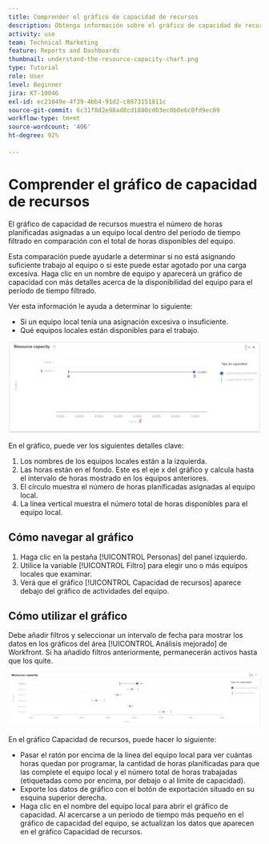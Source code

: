 ```yaml
---
title: Comprender el gráfico de capacidad de recursos
description: Obtenga información sobre el gráfico de capacidad de recursos en [!UICONTROL Análisis mejorado] muestra el número de horas planificadas asignadas a un equipo de inicio dentro del período de tiempo filtrado en comparación con el total de horas disponibles del equipo.
activity: use
team: Technical Marketing
feature: Reports and Dashboards
thumbnail: understand-the-resource-capacity-chart.png
type: Tutorial
role: User
level: Beginner
jira: KT-10046
exl-id: ec21049e-4f39-4bb4-91d2-c8873151811c
source-git-commit: 6c31f8d2e98ad8cd1880cd03ec0b0e6c0fd9ec09
workflow-type: tm+mt
source-wordcount: '406'
ht-degree: 92%

---
```


# Comprender el gráfico de capacidad de recursos

El gráfico de capacidad de recursos muestra el número de horas planificadas asignadas a un equipo local dentro del período de tiempo filtrado en comparación con el total de horas disponibles del equipo.

Esta comparación puede ayudarle a determinar si no está asignando suficiente trabajo al equipo o si este puede estar agotado por una carga excesiva. Haga clic en un nombre de equipo y aparecerá un gráfico de capacidad con más detalles acerca de la disponibilidad del equipo para el período de tiempo filtrado.

Ver esta información le ayuda a determinar lo siguiente:

* Si un equipo local tenía una asignación excesiva o insuficiente.
* Qué equipos locales están disponibles para el trabajo.

![Una imagen que muestra un gráfico de capacidad de recursos con números en las áreas descritas en las viñetas siguientes](assets/section-3-2.png)

En el gráfico, puede ver los siguientes detalles clave:

1. Los nombres de los equipos locales están a la izquierda.
1. Las horas están en el fondo. Este es el eje x del gráfico y calcula hasta el intervalo de horas mostrado en los equipos anteriores.
1. El círculo muestra el número de horas planificadas asignadas al equipo local.
1. La línea vertical muestra el número total de horas disponibles para el equipo local.

## Cómo navegar al gráfico

1. Haga clic en la pestaña [!UICONTROL Personas] del panel izquierdo.
1. Utilice la variable [!UICONTROL Filtro] para elegir uno o más equipos locales que examinar.
1. Verá que el gráfico [!UICONTROL Capacidad de recursos] aparece debajo del gráfico de actividades del equipo.

## Cómo utilizar el gráfico

Debe añadir filtros y seleccionar un intervalo de fecha para mostrar los datos en los gráficos del área [!UICONTROL Análisis mejorado] de Workfront. Si ha añadido filtros anteriormente, permanecerán activos hasta que los quite.

![Una imagen que muestra un gráfico de capacidad de recursos](assets/section-3-3.png)

En el gráfico Capacidad de recursos, puede hacer lo siguiente:

* Pasar el ratón por encima de la línea del equipo local para ver cuántas horas quedan por programar, la cantidad de horas planificadas para que las complete el equipo local y el número total de horas trabajadas (etiquetadas como por encima, por debajo o al límite de capacidad).
* Exporte los datos de gráfico con el botón de exportación situado en su esquina superior derecha.
* Haga clic en el nombre del equipo local para abrir el gráfico de capacidad. Al acercarse a un periodo de tiempo más pequeño en el gráfico de capacidad del equipo, se actualizan los datos que aparecen en el gráfico Capacidad de recursos.
